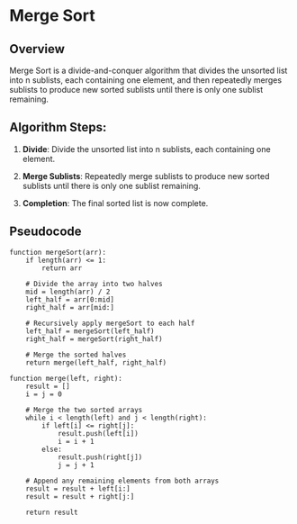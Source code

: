# Merge Sort

## Overview

Merge Sort is a divide-and-conquer algorithm that divides the unsorted list into n sublists, each containing one element, and then repeatedly merges sublists to produce new sorted sublists until there is only one sublist remaining.

## Algorithm Steps:

1. **Divide**: Divide the unsorted list into n sublists, each containing one element.

2. **Merge Sublists**: Repeatedly merge sublists to produce new sorted sublists until there is only one sublist remaining.

3. **Completion**: The final sorted list is now complete.

## Pseudocode

```plaintext
function mergeSort(arr):
    if length(arr) <= 1:
        return arr
    
    # Divide the array into two halves
    mid = length(arr) / 2
    left_half = arr[0:mid]
    right_half = arr[mid:]
    
    # Recursively apply mergeSort to each half
    left_half = mergeSort(left_half)
    right_half = mergeSort(right_half)
    
    # Merge the sorted halves
    return merge(left_half, right_half)

function merge(left, right):
    result = []
    i = j = 0
    
    # Merge the two sorted arrays
    while i < length(left) and j < length(right):
        if left[i] <= right[j]:
            result.push(left[i])
            i = i + 1
        else:
            result.push(right[j])
            j = j + 1
    
    # Append any remaining elements from both arrays
    result = result + left[i:]
    result = result + right[j:]
    
    return result
